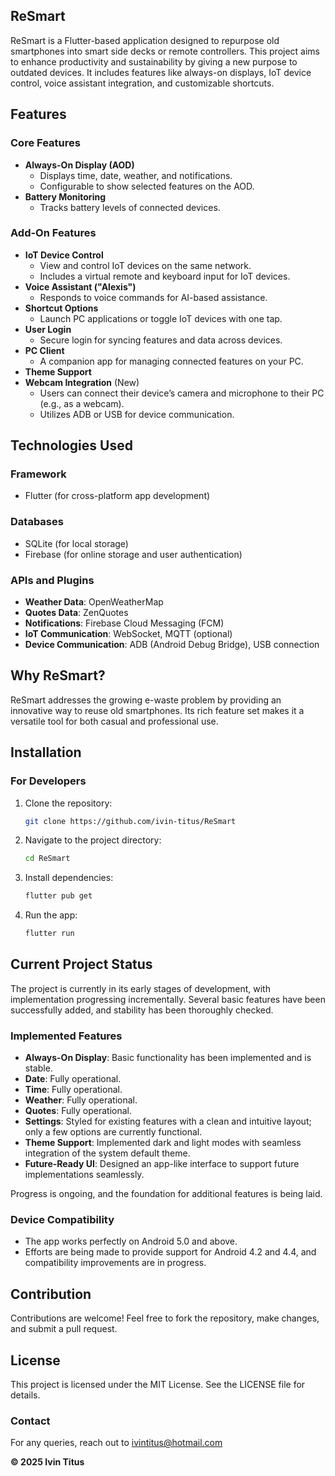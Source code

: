 ## **ReSmart**

ReSmart is a Flutter-based application designed to repurpose old smartphones into smart side decks or remote controllers. This project aims to enhance productivity and sustainability by giving a new purpose to outdated devices. It includes features like always-on displays, IoT device control, voice assistant integration, and customizable shortcuts.

## **Features**

### **Core Features**
- **Always-On Display (AOD)**
  - Displays time, date, weather, and notifications.
  - Configurable to show selected features on the AOD.
- **Battery Monitoring**
  - Tracks battery levels of connected devices.

### **Add-On Features**
- **IoT Device Control**
  - View and control IoT devices on the same network.
  - Includes a virtual remote and keyboard input for IoT devices.
- **Voice Assistant ("Alexis")**
  - Responds to voice commands for AI-based assistance.
- **Shortcut Options**
  - Launch PC applications or toggle IoT devices with one tap.
- **User Login**
  - Secure login for syncing features and data across devices.
- **PC Client**
  - A companion app for managing connected features on your PC.
- **Theme Support**
- **Webcam Integration** (New)
  - Users can connect their device’s camera and microphone to their PC (e.g., as a webcam).
  - Utilizes ADB or USB for device communication.

## **Technologies Used**

### **Framework**
- Flutter (for cross-platform app development)

### **Databases**
- SQLite (for local storage)
- Firebase (for online storage and user authentication)

### **APIs and Plugins**
- **Weather Data**: OpenWeatherMap
- **Quotes Data**: ZenQuotes
- **Notifications**: Firebase Cloud Messaging (FCM)
- **IoT Communication**: WebSocket, MQTT (optional)
- **Device Communication**: ADB (Android Debug Bridge), USB connection

## **Why ReSmart?**
ReSmart addresses the growing e-waste problem by providing an innovative way to reuse old smartphones. Its rich feature set makes it a versatile tool for both casual and professional use.

## **Installation**
### **For Developers**
1. Clone the repository:
   ```bash
   git clone https://github.com/ivin-titus/ReSmart
   ```
2. Navigate to the project directory:
   ```bash
   cd ReSmart
   ```
3. Install dependencies:
   ```bash
   flutter pub get
   ```
4. Run the app:
   ```bash
   flutter run
   ```

## **Current Project Status**

The project is currently in its early stages of development, with implementation progressing incrementally. Several basic features have been successfully added, and stability has been thoroughly checked.

### **Implemented Features**
- **Always-On Display**: Basic functionality has been implemented and is stable.
- **Date**: Fully operational.
- **Time**: Fully operational.
- **Weather**: Fully operational.
- **Quotes**: Fully operational.
- **Settings**: Styled for existing features with a clean and intuitive layout; only a few options are currently functional.
- **Theme Support**: Implemented dark and light modes with seamless integration of the system default theme.
- **Future-Ready UI**: Designed an app-like interface to support future implementations seamlessly.


Progress is ongoing, and the foundation for additional features is being laid.

### **Device Compatibility**
- The app works perfectly on Android 5.0 and above.
- Efforts are being made to provide support for Android 4.2 and 4.4, and compatibility improvements are in progress.

## **Contribution**
Contributions are welcome! Feel free to fork the repository, make changes, and submit a pull request.

## **License**
This project is licensed under the MIT License. See the LICENSE file for details.

### **Contact**
For any queries, reach out to ivintitus@hotmail.com

**&copy; 2025 Ivin Titus**
